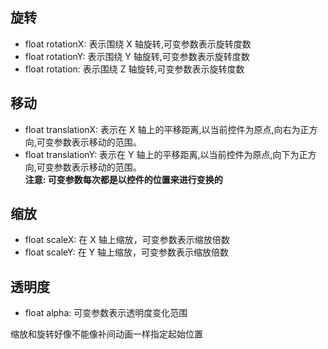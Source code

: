 ## 旋转
- float rotationX: 表示围绕 X 轴旋转,可变参数表示旋转度数
- float rotationY: 表示围绕 Y 轴旋转,可变参数表示旋转度数
- float rotation:  表示围绕 Z 轴旋转,可变参数表示旋转度数

## 移动
- float translationX: 表示在 X 轴上的平移距离,以当前控件为原点,向右为正方向,可变参数表示移动的范围。
- float translationY: 表示在 Y 轴上的平移距离,以当前控件为原点,向下为正方向,可变参数表示移动的范围。  
**注意: 可变参数每次都是以控件的位置来进行变换的**

## 缩放
- float scaleX: 在 X 轴上缩放，可变参数表示缩放倍数
- float scaleY: 在 Y 轴上缩放，可变参数表示缩放倍数

## 透明度
- float alpha: 可变参数表示透明度变化范围

缩放和旋转好像不能像补间动画一样指定起始位置
